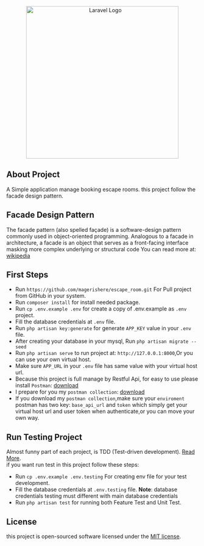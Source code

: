 <p align="center"><a href="https://laravel.com" target="_blank"><img src="https://raw.githubusercontent.com/laravel/art/master/logo-lockup/5%20SVG/2%20CMYK/1%20Full%20Color/laravel-logolockup-cmyk-red.svg" width="400" alt="Laravel Logo"></a></p>

## About Project

A Simple application manage booking escape rooms.
this project follow the facade design pattern.

## Facade Design Pattern

The facade pattern (also spelled façade) is a software-design pattern commonly used in object-oriented programming.
Analogous to a facade in architecture, a facade is an object that serves as a front-facing interface masking more
complex underlying or structural code
You can read more at: [wikipedia](https://en.wikipedia.org/wiki/Facade_pattern)

## First Steps

- Run `https://github.com/magerishere/escape_room.git` For Pull project from GitHub in your system.
- Run `composer install` for install needed package.
- Run `cp .env.example .env` for create a copy of .env.example as `.env` project.
- Fill the database credentials at `.env` file.
- Run `php artisan key:generate` for generate `APP_KEY` value in your `.env` file.
- After creating your database in your mysql, Run `php artisan migrate --seed`
- Run `php artisan serve` to run project at: `http://127.0.0.1:8000`,Or you can use your own virtual host.
- Make sure `APP_URL` in your `.env` file has same value with your virtual host url.
- Because this project is full manage by Restful Api, for easy to use please
  install `Postman`: [download](https://www.postman.com/downloads/)
- I prepare for you
  my `postman collection`: [download](https://github.com/magerishere/escape_room/blob/master/public/escape_room.postman_collection)
- If you download my `postman collection`,make sure your `enviroment` postman has two key: `base_api_url` and `token`
  which simply get your virtual host url and user token when authenticate,or you
  can move your own way.

## Run Testing Project

Almost funny part of each project, is TDD (Test-driven
development). [Read More](https://en.wikipedia.org/wiki/Test-driven_development).
<br>
if you want run test in this project follow these steps:

- Run `cp .env.example .env.testing` For creating env file for your test development.
- Fill the database credentials at `.env.testing` file. **Note**: database credentials testing must different with main
  database credentials
- Run `php artisan test` for running both Feature Test and Unit Test.

## License

this project is open-sourced software licensed under the [MIT license](https://opensource.org/licenses/MIT).

